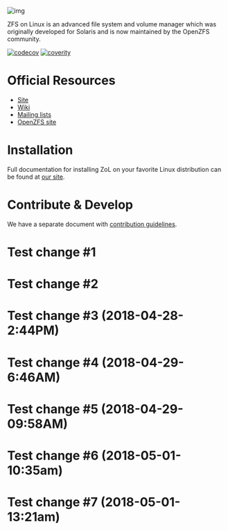 ![img](http://zfsonlinux.org/images/zfs-linux.png)

ZFS on Linux is an advanced file system and volume manager which was originally
developed for Solaris and is now maintained by the OpenZFS community.

[![codecov](https://codecov.io/gh/zfsonlinux/zfs/branch/master/graph/badge.svg)](https://codecov.io/gh/zfsonlinux/zfs)
[![coverity](https://scan.coverity.com/projects/1973/badge.svg)](https://scan.coverity.com/projects/zfsonlinux-zfs)

# Official Resources
  * [Site](http://zfsonlinux.org)
  * [Wiki](https://github.com/zfsonlinux/zfs/wiki)
  * [Mailing lists](https://github.com/zfsonlinux/zfs/wiki/Mailing-Lists)
  * [OpenZFS site](http://open-zfs.org/)

# Installation
Full documentation for installing ZoL on your favorite Linux distribution can
be found at [our site](http://zfsonlinux.org/).

# Contribute & Develop
We have a separate document with [contribution guidelines](./.github/CONTRIBUTING.md).

# Test change #1
# Test change #2
# Test change #3 (2018-04-28-2:44PM)
# Test change #4 (2018-04-29-6:46AM)
# Test change #5 (2018-04-29-09:58AM)
# Test change #6 (2018-05-01-10:35am)
# Test change #7 (2018-05-01-13:21am)
